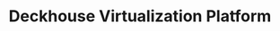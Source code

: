 ---
title: "Deckhouse Virtualization Platform"
permalink: en/virtualization-platform/documentation/user/d8.html
---